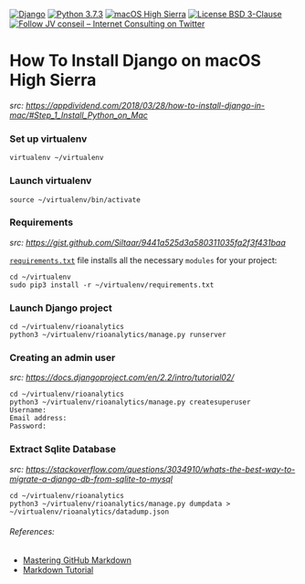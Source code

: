 [![Django](https://img.shields.io/badge/Django-2.2.3-green.svg)](https://www.djangoproject.com/weblog/2019/jul/01/security-releases/)
[![Python 3.7.3](https://img.shields.io/badge/python-3.7.3-green.svg)](https://www.python.org/)
[![macOS High Sierra](https://img.shields.io/badge/macOS-High%20Sierra-yellow.svg)](https://support.apple.com/fr-fr/HT208969)
[![License BSD 3-Clause](https://img.shields.io/badge/License-BSD%203--Clause-blue.svg)](LICENSE)
[![Follow JV conseil – Internet Consulting on Twitter](https://img.shields.io/twitter/follow/JVconseil.svg?style=social&logo=twitter)](https://twitter.com/JVconseil)

# How To Install Django on macOS High Sierra
*src: https://appdividend.com/2018/03/28/how-to-install-django-in-mac/#Step_1_Install_Python_on_Mac*


### Set up virtualenv
```
virtualenv ~/virtualenv
```


### Launch virtualenv
```
source ~/virtualenv/bin/activate
```

### Requirements
*src: https://gist.github.com/Siltaar/9441a525d3a580311035fa2f3f431baa*

[`requirements.txt`](requirements.txt) file installs all the necessary `modules` for your project:


```
cd ~/virtualenv
sudo pip3 install -r ~/virtualenv/requirements.txt
```


### Launch Django project
```
cd ~/virtualenv/rioanalytics
python3 ~/virtualenv/rioanalytics/manage.py runserver
```


### Creating an admin user
*src: https://docs.djangoproject.com/en/2.2/intro/tutorial02/*
```
cd ~/virtualenv/rioanalytics
python3 ~/virtualenv/rioanalytics/manage.py createsuperuser
Username:
Email address:
Password:
```


### Extract Sqlite Database
*src: https://stackoverflow.com/questions/3034910/whats-the-best-way-to-migrate-a-django-db-from-sqlite-to-mysql*
```
cd ~/virtualenv/rioanalytics
python3 ~/virtualenv/rioanalytics/manage.py dumpdata > ~/virtualenv/rioanalytics/datadump.json
```


###### References:
- [Mastering GitHub Markdown](https://guides.github.com/features/mastering-markdown/)
- [Markdown Tutorial](https://github.com/luong-komorebi/Markdown-Tutorial/blob/master/README_fr.md)
